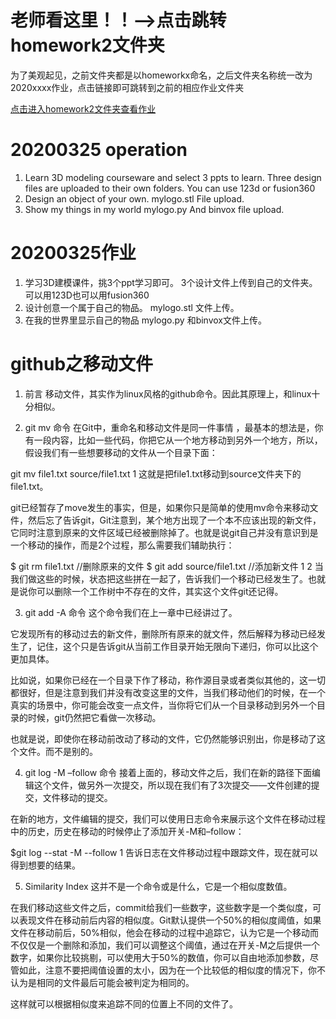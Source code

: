 # 老师看这里！！-->点击跳转homework2文件夹

为了美观起见，之前文件夹都是以homeworkx命名，之后文件夹名称统一改为2020xxxx作业，点击链接即可跳转到之前的相应作业文件夹

[点击进入homework2文件夹查看作业](https://github.com/shiep18/EIS2020/tree/master/students/Cao%20Jiaming/homework2)

# 20200325 operation
1. Learn 3D modeling courseware and select 3 ppts to learn. Three design files are uploaded to their own folders. You can use 123d or fusion360
2. Design an object of your own. mylogo.stl File upload.
3. Show my things in my world mylogo.py And binvox file upload.

# 20200325作业
1. 学习3D建模课件，挑3个ppt学习即可。 3个设计文件上传到自己的文件夹。 可以用123D也可以用fusion360  
2. 设计创意一个属于自己的物品。 mylogo.stl 文件上传。  
3. 在我的世界里显示自己的物品  mylogo.py 和binvox文件上传。 

# github之移动文件
1. 前言
移动文件，其实作为linux风格的github命令。因此其原理上，和linux十分相似。

2. git mv 命令
在Git中，重命名和移动文件是同一件事情 ，最基本的想法是，你有一段内容，比如一些代码，你把它从一个地方移动到另外一个地方，所以，假设我们有一些想要移动的文件从一个目录下面：

git mv file1.txt source/file1.txt 
1
这就是把file1.txt移动到source文件夹下的file1.txt。

git已经暂存了move发生的事实，但是，如果你只是简单的使用mv命令来移动文件，然后忘了告诉git，Git注意到，某个地方出现了一个本不应该出现的新文件，它同时注意到原来的文件区域已经被删除掉了。也就是说git自己并没有意识到是一个移动的操作，而是2个过程，那么需要我们辅助执行：

$ git rm file1.txt //删除原来的文件
$ git add source/file1.txt //添加新文件
1
2
当我们做这些的时候，状态把这些拼在一起了，告诉我们一个移动已经发生了。也就是说你可以删除一个工作树中不存在的文件，其实这个文件git还记得。

3. git add -A 命令
这个命令我们在上一章中已经讲过了。

它发现所有的移动过去的新文件，删除所有原来的就文件，然后解释为移动已经发生了，记住，这个只是告诉git从当前工作目录开始无限向下递归，你可以比这个更加具体。

比如说，如果你已经在一个目录下作了移动，称作源目录或者类似其他的，这一切都很好，但是注意到我们并没有改变这里的文件，当我们移动他们的时候，在一个真实的场景中，你可能会改变一点文件，当你将它们从一个目录移动到另外一个目录的时候，git仍然把它看做一次移动。

也就是说，即使你在移动前改动了移动的文件，它仍然能够识别出，你是移动了这个文件。而不是别的。

4. git log -M –follow 命令
接着上面的，移动文件之后，我们在新的路径下面编辑这个文件，做另外一次提交，所以现在我们有了3次提交——文件创建的提交，文件移动的提交。

在新的地方，文件编辑的提交，我们可以使用日志命令来展示这个文件在移动过程中的历史，历史在移动的时候停止了添加开关-M和–follow：

$git log --stat -M --follow
1
告诉日志在文件移动过程中跟踪文件，现在就可以得到想要的结果。

5. Similarity Index
这并不是一个命令或是什么，它是一个相似度数值。

在我们移动这些文件之后，commit给我们一些数字，这些数字是一个类似度，可以表现文件在移动前后内容的相似度。Git默认提供一个50%的相似度阈值，如果文件在移动前后，50%相似，他会在移动的过程中追踪它，认为它是一个移动而不仅仅是一个删除和添加，我们可以调整这个阈值，通过在开关-M之后提供一个数字，如果你比较挑剔，可以使用大于50%的数值，你可以自由地添加参数，尽管如此，注意不要把阈值设置的太小，因为在一个比较低的相似度的情况下，你不认为是相同的文件最后可能会被判定为相同的。

这样就可以根据相似度来追踪不同的位置上不同的文件了。
